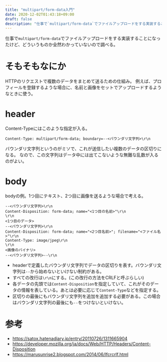 ```yaml
---
title: "multipart/form-data入門"
date: 2020-12-02T01:43:18+09:00
draft: false
description: "仕事で`multipart/form-data`でファイルアップロードをする実装することになったけど、どういうものか全然わかっていないので調べる。"
---
```


仕事で`multipart/form-data`でファイルアップロードをする実装することになったけど、どういうものか全然わかっていないので調べる。

# そもそもなにか
HTTPのリクエストで複数のデータをまとめて送るための仕組み。
例えば、プロフィールを登録するような場合に、名前と画像をセットでアップロードするようなときに使う。

# header
Content-Typeにはこのような指定が入る。
```
Content-Type: multipart/form-data; boundary=--<バウンダリ文字列>\r\n
```
バウンダリ文字列というのがミソで、これが送信したい複数のデータの区切りになる。
なので、この文字列はデータ中には出てこないような無難な乱数が入るのがよい。

# body
bodyの例。1つ目にテキスト、2つ目に画像を送るような場合で考える。

```
--<バウンダリ文字列>\r\n
Content-Disposition: form-data; name="<1つ目の名前>"\r\n
\r\n
<1つ目のデータ>
--<バウンダリ文字列>\r\n
Content-Disposition: form-data; name="<2つ目名前>"; filename="<ファイル名>"\r\n
Content-Type: image/jpeg\r\n
\r\n
<画像のバイナリ>
--<バウンダリ文字列>--\r\n
```

- headerで定義したバウンダリ文字列でデータの区切りを表す。バウンダリ文字列は`--`から始めないといけない制約がある。
- すべての改行は`\r\n`にする。(この改行の方法をCRLFと呼ぶらしい)
- 各データの先頭では`Content-Disposition`を指定していて、これがそのデータの情報を表している。あとは必要に応じて`Content-Type`などを指定する。
- 区切りの最後にもバウンダリ文字列を追加を追加する必要がある。この場合はバウンダリ文字列の最後にも`--`をつけないといけない。

# 参考
- https://satox.hatenadiary.jp/entry/20110726/1311665904
- https://developer.mozilla.org/ja/docs/Web/HTTP/Headers/Content-Disposition
- https://marusunrise2.blogspot.com/2014/06/lfcrcrlf.html

